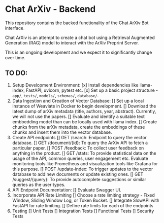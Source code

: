# Chat ArXiv - Backend

This repository contains the backed functionality of the Chat ArXiv Bot interface.

Chat ArXiv is an attempt to create a chat bot using a Retrieval Augmented Generation (RAG) model to interact with the ArXiv Preprint Server.

This is an ongoing development and we expect it to significantly change over time.

## TO DO:

1. Setup Development Environment:
[x] Install dependencies like llama-index, FastAPI, uvicorn, pytest etc.
[x] Set up a basic project structure - `app/`, `tests/`, `models/`, `schemas/`, `database/`.
2. Data Ingestion and Creation of Vector Database:
[] Set up a local instance of Weaviate in Docker to begin development.
[] Download the latest dump of arXiv metadata (title, authors, year, abstract). Currently, we will not use the papers.
[] Evaluate and identify a suitable text embbedding model than can be locally used with llama index.
[] Create chunks from the arXiv metadata, create the embeddings of these chunks and insert them into the vector database.
3. Create API endpoints
[] GET /search: Endpoint to query the vector database.
[] GET /document/{id}: To query the ArXiv API to fetch a particular paper.
[] POST /feedback: To collect user feedback on anything in the product.
[] GET /stats: To provide statistical data on the usage of the API, common queries, user engagement etc. Evaluate monitoring tools like Prometheus and visualization tools like Grafana for this purpose.
[] POST /update-index: To trigger updates to the vector database to add new documents or update existing ones.
[] GET /suggest/{query}: To provide autocomplete suggestions or similar queries as the user types.
4. API Endpoint Documentation:
[] Evaluate Swagger UI.
5. Incorporate API Rate Limiting
[] Choose a rate limiting strategy - Fixed Window, Sliding Window Log, or Token Bucket.
[] Integrate SlowAPI with FastAPI for rate limiting.
[] Define rate limits for each of the endpoints
6. Testing
[] Unit Tests
[] Integration Tests
[] Functional Tests
[] Security Tests